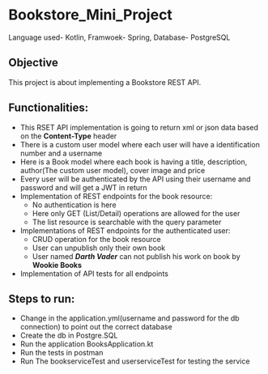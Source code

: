 # Bookstore_Mini_Project
 Language used- Kotlin, Framwoek- Spring, Database- PostgreSQL
 
## Objective
 This project is about implementing a Bookstore REST API.
## Functionalities:
 * This RSET API implementation is going to return xml or json data based on the **Content-Type** header
 * There is a custom user model where each user will have a identification number and a username
 * Here is a Book model where each book is having a title, description, author(The custom user model), cover image and price
 * Every user will be authenticated by the API using their username and password and will get a JWT in return
 * Implementation of REST endpoints for the book resource:
   - No authentication is here
   - Here only GET (List/Detail) operations are allowed for the user
   - The list resource is searchable with the query parameter
 * Implementations of REST endpoints for the authenticated user: 
   - CRUD operation for the book resource
   - User can unpublish only their own book
   - User named **_Darth Vader_** can not publish his work on book by **Wookie Books**
 * Implementation of API tests for all endpoints
 
 ## Steps to run:
 * Change in the application.yml(username and password for the db connection) to point out the correct database
 * Create the db in Postgre.SQL
 * Run the application BooksApplication.kt
 * Run the tests in postman
 * Run The bookserviceTest and userserviceTest for testing the service
